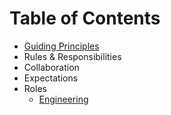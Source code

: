 # Table of Contents

* [Guiding Principles](README.md#principles)
* Rules & Responsibilities
* Collaboration
* Expectations
* Roles
    * [Engineering](engineering.md)

